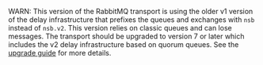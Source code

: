 WARN: This version of the RabbitMQ transport is using the older v1 version of the delay infrastructure that prefixes the queues and exchanges with `nsb` instead of `nsb.v2`. This version relies on classic queues and can lose messages. The transport should be upgraded to version 7 or later which includes the v2 delay infrastructure based on quorum queues. See the [upgrade guide](/transports/upgrades/rabbitmq-6to7.md#new-version-of-the-delay-infrastructure) for more details.
